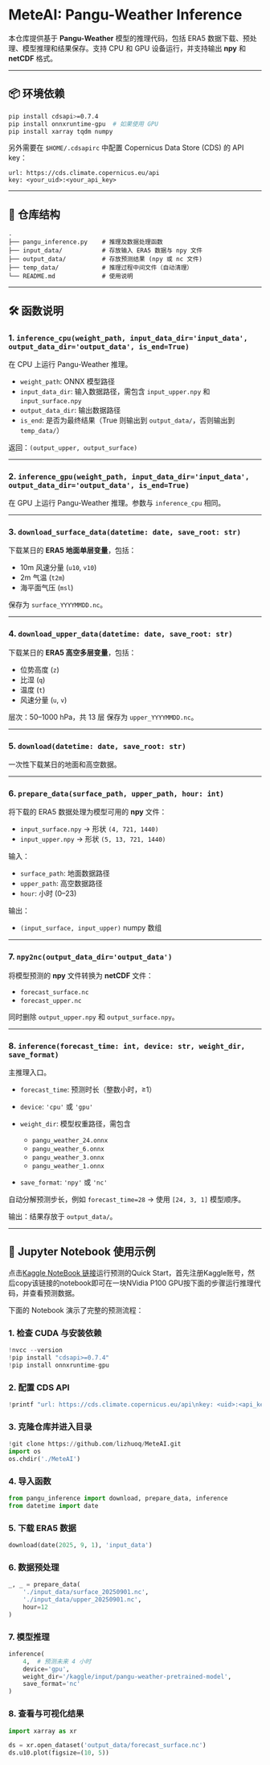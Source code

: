 # MeteAI: Pangu-Weather Inference

本仓库提供基于 **Pangu-Weather** 模型的推理代码，包括 ERA5 数据下载、预处理、模型推理和结果保存。支持 CPU 和 GPU 设备运行，并支持输出 **npy** 和 **netCDF** 格式。

---

## 📦 环境依赖

```bash
pip install cdsapi>=0.7.4
pip install onnxruntime-gpu  # 如果使用 GPU
pip install xarray tqdm numpy
```

另外需要在 `$HOME/.cdsapirc` 中配置 Copernicus Data Store (CDS) 的 API key：

```
url: https://cds.climate.copernicus.eu/api
key: <your_uid>:<your_api_key>
```

---

## 📂 仓库结构

```
.
├── pangu_inference.py    # 推理及数据处理函数
├── input_data/           # 存放输入 ERA5 数据与 npy 文件
├── output_data/          # 存放预测结果 (npy 或 nc 文件)
├── temp_data/            # 推理过程中间文件（自动清理）
└── README.md             # 使用说明
```

---

## 🛠️ 函数说明

### 1. `inference_cpu(weight_path, input_data_dir='input_data', output_data_dir='output_data', is_end=True)`

在 CPU 上运行 Pangu-Weather 推理。

* `weight_path`: ONNX 模型路径
* `input_data_dir`: 输入数据路径，需包含 `input_upper.npy` 和 `input_surface.npy`
* `output_data_dir`: 输出数据路径
* `is_end`: 是否为最终结果（True 则输出到 `output_data/`，否则输出到 `temp_data/`）

返回：`(output_upper, output_surface)`

---

### 2. `inference_gpu(weight_path, input_data_dir='input_data', output_data_dir='output_data', is_end=True)`

在 GPU 上运行 Pangu-Weather 推理。参数与 `inference_cpu` 相同。

---

### 3. `download_surface_data(datetime: date, save_root: str)`

下载某日的 **ERA5 地面单层变量**，包括：

* 10m 风速分量 (`u10`, `v10`)
* 2m 气温 (`t2m`)
* 海平面气压 (`msl`)

保存为 `surface_YYYYMMDD.nc`。

---

### 4. `download_upper_data(datetime: date, save_root: str)`

下载某日的 **ERA5 高空多层变量**，包括：

* 位势高度 (`z`)
* 比湿 (`q`)
* 温度 (`t`)
* 风速分量 (`u`, `v`)

层次：50–1000 hPa，共 13 层
保存为 `upper_YYYYMMDD.nc`。

---

### 5. `download(datetime: date, save_root: str)`

一次性下载某日的地面和高空数据。

---

### 6. `prepare_data(surface_path, upper_path, hour: int)`

将下载的 ERA5 数据处理为模型可用的 **npy** 文件：

* `input_surface.npy` → 形状 `(4, 721, 1440)`
* `input_upper.npy` → 形状 `(5, 13, 721, 1440)`

输入：

* `surface_path`: 地面数据路径
* `upper_path`: 高空数据路径
* `hour`: 小时 (0–23)

输出：

* `(input_surface, input_upper)` numpy 数组

---

### 7. `npy2nc(output_data_dir='output_data')`

将模型预测的 **npy** 文件转换为 **netCDF** 文件：

* `forecast_surface.nc`
* `forecast_upper.nc`

同时删除 `output_upper.npy` 和 `output_surface.npy`。

---

### 8. `inference(forecast_time: int, device: str, weight_dir, save_format)`

主推理入口。

* `forecast_time`: 预测时长（整数小时，≥1）
* `device`: `'cpu'` 或 `'gpu'`
* `weight_dir`: 模型权重路径，需包含

  * `pangu_weather_24.onnx`
  * `pangu_weather_6.onnx`
  * `pangu_weather_3.onnx`
  * `pangu_weather_1.onnx`
* `save_format`: `'npy'` 或 `'nc'`

自动分解预测步长，例如 `forecast_time=28` → 使用 `[24, 3, 1]` 模型顺序。

输出：结果存放于 `output_data/`。

---

## 📘 Jupyter Notebook 使用示例

点击[Kaggle NoteBook 链接](https://www.kaggle.com/code/ucas0v0zhuoqunli/meteai-pangu-quick-start?scriptVersionId=262103706)运行预测的Quick Start，首先注册Kaggle账号，然后copy该链接的notebook即可在一块NVidia P100 GPU按下面的步骤运行推理代码，并查看预测数据。    


下面的 Notebook 演示了完整的预测流程：

### 1. 检查 CUDA 与安装依赖

```python
!nvcc --version
!pip install "cdsapi>=0.7.4"
!pip install onnxruntime-gpu
```

### 2. 配置 CDS API

```python
!printf "url: https://cds.climate.copernicus.eu/api\nkey: <uid>:<api_key>" > $HOME/.cdsapirc
```

### 3. 克隆仓库并进入目录

```python
!git clone https://github.com/lizhuoq/MeteAI.git
import os
os.chdir('./MeteAI')
```

### 4. 导入函数

```python
from pangu_inference import download, prepare_data, inference
from datetime import date
```

### 5. 下载 ERA5 数据

```python
download(date(2025, 9, 1), 'input_data')
```

### 6. 数据预处理

```python
_, _ = prepare_data(
    './input_data/surface_20250901.nc',
    './input_data/upper_20250901.nc',
    hour=12
)
```

### 7. 模型推理

```python
inference(
    4,  # 预测未来 4 小时
    device='gpu',
    weight_dir='/kaggle/input/pangu-weather-pretrained-model',
    save_format='nc'
)
```

### 8. 查看与可视化结果

```python
import xarray as xr

ds = xr.open_dataset('output_data/forecast_surface.nc')
ds.u10.plot(figsize=(10, 5))
```


